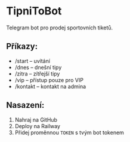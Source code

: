 # TipniToBot

Telegram bot pro prodej sportovních tiketů.

## Příkazy:
- /start – uvítání
- /dnes – dnešní tipy
- /zitra – zítřejší tipy
- /vip – přístup pouze pro VIP
- /kontakt – kontakt na admina

## Nasazení:
1. Nahraj na GitHub
2. Deploy na Railway
3. Přidej proměnnou `TOKEN` s tvým bot tokenem
